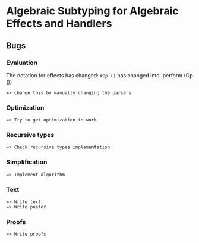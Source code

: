 # Algebraic Subtyping for Algebraic Effects and Handlers

## Bugs

### Evaluation

The notation for effects has changed: `#Op ()` has changed into `perform (Op ())

    => change this by manually changing the parsers

### Optimization

    => Try to get optimization to work

### Recursive types

    => Check recursive types implementation

### Simplification

    => Implement algorithm

### Text

    => Write text
    => Write poster

### Proofs

    => Write proofs